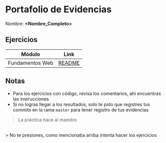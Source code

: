 # Portafolio de Evidencias

Nombre: **<Nombre_Completo>**

## Ejercicios
| Módulo  | Link    |
| ------- | ------- |
| Fundamentos Web | [README](/fundamentos-web/README.md) |

## Notas
* Para los ejercicios con código, revisa los comentarios, ahí encuentras las instrucciones
* Si no logras llegar a los resultados, solo te pido que registres tus commits en la rama `master` para tener registro de tus evidencias

> La práctica hace al maestro
<br/>
> No te presiones, como mencionaba arriba intenta hacer los ejercicios
